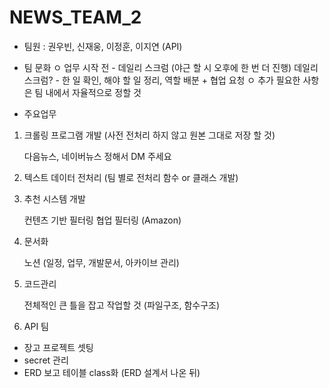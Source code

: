 # NEWS_TEAM_2
* 팀원 : 권우빈, 신재웅, 이정훈, 이지연 (API)

* 팀 문화
ㅇ 업무 시작 전 - 데일리 스크럼 (야근 할 시 오후에 한 번 더 진행)
데일리 스크럼? - 한 일 확인, 해야 할 일 정리, 역할 배분 + 협업 요청
ㅇ 추가 필요한 사항은 팀 내에서 자율적으로 정할 것

* 주요업무
1. 크롤링 프로그램 개발 (사전 전처리 하지 않고 원본 그대로 저장 할 것)

    다음뉴스, 네이버뉴스 정해서 DM 주세요

2. 텍스트 데이터 전처리 (팀 별로 전처리 함수 or 클래스 개발)
3. 추천 시스템 개발

    컨텐츠 기반 필터링
    협업 필터링 (Amazon)

3. 문서화

    노션 (일정, 업무, 개발문서, 아카이브 관리)

4. 코드관리

    전체적인 큰 틀을 잡고 작업할 것 (파일구조, 함수구조)

5. API 팀
  - 장고 프로젝트 셋팅
  - secret 관리
  - ERD 보고 테이블 class화 (ERD 설계서 나온 뒤)

